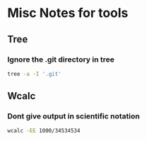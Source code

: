 # Misc Notes for tools

## Tree

### Ignore the .git directory in tree

```bash
tree -a -I '.git'
```

## Wcalc

### Dont give output in scientific notation

```bash
wcalc -EE 1000/34534534
```

